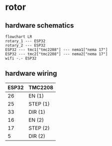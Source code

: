 # rotor

## hardware schematics

```mermaid
flowchart LR
rotary_1 --- ESP32
rotary_2 --- ESP32
ESP32 --- tmc1["tmc2208"] --- nema1["nema 17"]
ESP32 --- tmc2["tmc2208"] --- nema2["nema 17"]
wifi -.- ESP32
```

## hardware wiring

| ESP32 | TMC2208 |
| --- | --- |
|26|EN (1)|
|25|STEP (1)|
|33|DIR (1)|
|16|EN (2)|
|17|STEP (2)|
|5|DIR (2)|